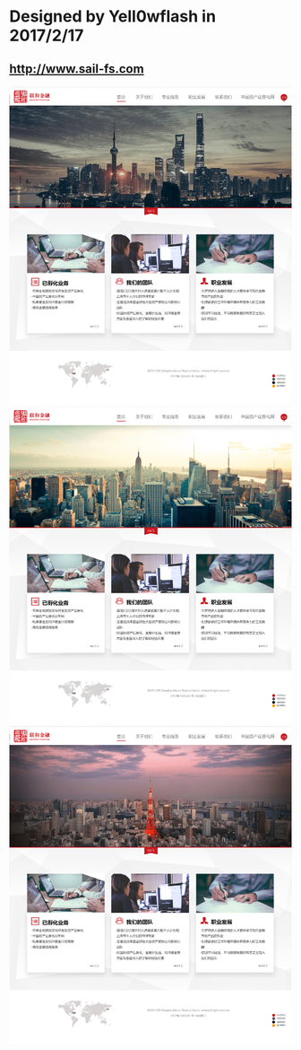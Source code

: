 # Designed by Yell0wflash in 2017/2/17

## http://www.sail-fs.com

![N](img/SAFS_Design/SAFS_homepage_a1_Shanghai.png)
![N](img/SAFS_Design/SAFS_homepage_a1_Newyork.png)
![N](img/SAFS_Design/SAFS_homepage_a1_Tokyo.png)

